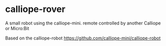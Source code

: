 # calliope-rover

A small robot using the calliope-mini. remote controlled by another Calliope or Micro:Bit

Based on the calliope-robot https://github.com/calliope-mini/calliope-robot
